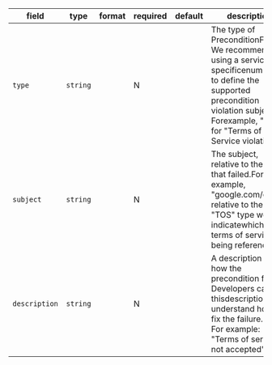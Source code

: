 | field | type | format | required | default | description |
|---|---|---|---|---|---|
| `type` | `string` |  | N |  | The type of PreconditionFailure. We recommend using a service-specificenum type to define the supported precondition violation subjects. Forexample, "TOS" for "Terms of Service violation". |
| `subject` | `string` |  | N |  | The subject, relative to the type, that failed.For example, "google.com/cloud" relative to the "TOS" type would indicatewhich terms of service is being referenced. |
| `description` | `string` |  | N |  | A description of how the precondition failed. Developers can use thisdescription to understand how to fix the failure.<br>For example: "Terms of service not accepted". |
